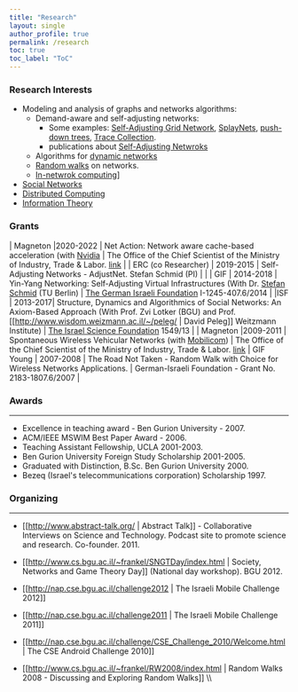 ```yaml
---
title: "Research"
layout: single 
author_profile: true
permalink: /research
toc: true
toc_label: "ToC"
---
```


### Research Interests

* Modeling and analysis of graphs and networks algorithms:
  * Demand-aware and  self-adjusting networks: 
    * Some examples: [Self-Adjusting Grid Network](/Self-AdjustingGridNetworks), [SplayNets](https://self-adjusting.net/slaynet-visualization/), [push-down trees](https://self-adjusting.net/pushdown-visualisation/), [Trace Collection](https://trace-collection.net/).
    * publications about [Self-Adjusting Netwroks](/publications#self-adjusting-netwroks)
  * Algorithms for [dynamic networks](/publications#self-adjusting-netwroks)
  * [Random walks](/publications#random-walks) on networks.
  * [In-netwrok computing](/publications#in-netwrok-computing)]
* [Social Networks](/SocialNetworksAxioms)
* [Distributed Computing](/publications#distributed-computing)
* [Information Theory](/publications#information-theory)


### Grants


| Magneton |2020-2022 | Net Action: Network aware cache-based acceleration (with [Nvidia](https://www.nvidia.com) | The Office of the Chief Scientist of the Ministry of Industry, Trade & Labor. [link](http://www.magnet.org.il/default.asp?id=26) |
| ERC (co Researcher) | 2019-2015 | Self- Adjusting Networks - AdjustNet. Stefan Schmid (PI) | |
| GIF | 2014-2018 | Yin-Yang Networking: Self-Adjusting Virtual Infrastructures (With Dr. [Stefan Schmid](https://schmiste.github.io/) (TU Berlin) | [The German Israeli Foundation](http://gif.org.il) I-1245-407.6/2014 |
|ISF | 2013-2017| Structure, Dynamics and Algorithmics of Social Networks: An Axiom-Based Approach (With Prof. Zvi Lotker (BGU) and Prof. [[http://www.wisdom.weizmann.ac.il/~/peleg/ | David Peleg]] Weitzmann Institute) | [The Israel Science Foundation](http://isf.org.il/) 1549/13 |
| Magneton |2009-2011 | Spontaneous Wireless Vehicular Networks (with [Mobilicom](http://www.mobilicom.co.il)) | The Office of the Chief Scientist of the Ministry of Industry, Trade & Labor. [link](http://www.magnet.org.il/default.asp?id=26) |
GIF Young | 2007-2008 | The Road Not Taken - Random Walk with Choice for Wireless Networks Applications. | German-Israeli Foundation - Grant No. 2183-1807.6/2007 |


### Awards
----
* Excellence in teaching award - Ben Gurion University - 2007.
* ACM/IEEE MSWIM Best Paper Award - 2006.
* Teaching Assistant Fellowship, UCLA 2001-2003.
* Ben Gurion University Foreign Study Scholarship 2001-2005.
* Graduated with Distinction, B.Sc. Ben Gurion University 2000.
* Bezeq (Israel's telecommunications corporation) Scholarship 1997.

### Organizing 
----
* [[http://www.abstract-talk.org/ | Abstract Talk]] - Collaborative Interviews on Science and Technology. Podcast site to promote science and research. Co-founder. 2011.
* [[http://www.cs.bgu.ac.il/~frankel/SNGTDay/index.html | Society, Networks and Game Theory Day]] (National day workshop). BGU 2012.

* [[http://nap.cse.bgu.ac.il/challenge2012 | The Israeli Mobile Challenge 2012]]
* [[http://nap.cse.bgu.ac.il/challenge2011 | The Israeli Mobile Challenge 2011]]
* [[http://nap.cse.bgu.ac.il/challenge/CSE_Challenge_2010/Welcome.html | The CSE Android Challenge 2010]]
* [[http://www.cs.bgu.ac.il/~frankel/RW2008/index.html |  Random Walks 2008 - Discussing and Exploring Random Walks]] \\\

